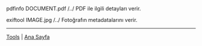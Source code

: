pdfinfo DOCUMENT.pdf  /../  PDF ile ilgili detayları verir.

exiftool IMAGE.jpg  /../  Fotoğrafın metadatalarını verir.


---
[Tools](../tools.md) | [Ana Sayfa](../README.md)
